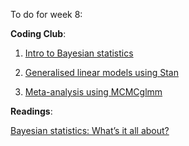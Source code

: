 To do for week 8:

**Coding Club**: 

1. [Intro to Bayesian statistics](https://ourcodingclub.github.io/tutorials/stan-intro/)

2. [Generalised linear models using Stan](https://ourcodingclub.github.io/tutorials/stan-2/)

3. [Meta-analysis using MCMCglmm](https://ourcodingclub.github.io/tutorials/mcmcglmm/)

**Readings**:

[Bayesian statistics: What’s it all about?](http://andrewgelman.com/2016/12/13/bayesian-statistics-whats/)




